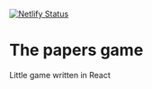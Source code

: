 [![Netlify Status](https://api.netlify.com/api/v1/badges/b3c2f8b4-39e2-4148-a8ef-0529532b69a5/deploy-status)](https://app.netlify.com/sites/josico-papers-game/deploys)

# The papers game

Little game written in React